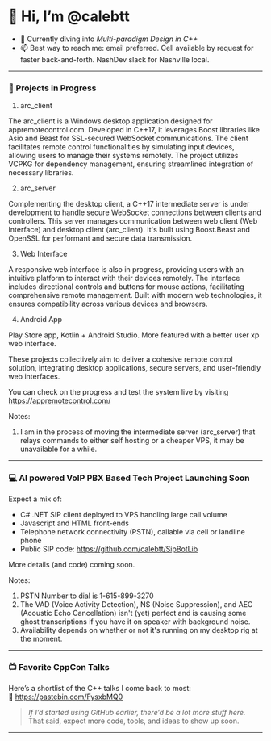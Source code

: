 # 👋 Hi, I’m @calebtt

- 🌱 Currently diving into *Multi-paradigm Design in C++*
- 📫 Best way to reach me: email preferred. Cell available by request for faster back-and-forth. NashDev slack for Nashville local.

---

### 🚧 Projects in Progress

1. arc_client

The arc_client is a Windows desktop application designed for appremotecontrol.com. Developed in C++17, it leverages Boost libraries like Asio and Beast for SSL-secured WebSocket communications. The client facilitates remote control functionalities by simulating input devices, allowing users to manage their systems remotely. The project utilizes VCPKG for dependency management, ensuring streamlined integration of necessary libraries.

2. arc_server

Complementing the desktop client, a C++17 intermediate server is under development to handle secure WebSocket connections between clients and controllers. This server manages communication between web client (Web Interface) and desktop client (arc_client). It's built using Boost.Beast and OpenSSL for performant and secure data transmission.​

3. Web Interface

A responsive web interface is also in progress, providing users with an intuitive platform to interact with their devices remotely. The interface includes directional controls and buttons for mouse actions, facilitating comprehensive remote management. Built with modern web technologies, it ensures compatibility across various devices and browsers.​

4. Android App

Play Store app, Kotlin + Android Studio. More featured with a better user xp web interface.

These projects collectively aim to deliver a cohesive remote control solution, integrating desktop applications, secure servers, and user-friendly web interfaces.

You can check on the progress and test the system live by visiting https://appremotecontrol.com/

Notes:
1. I am in the process of moving the intermediate server (arc_server) that relays commands to either self hosting or a cheaper VPS, it may be unavailable for a while.

---

### 💻 AI powered VoIP PBX Based Tech Project Launching Soon
Expect a mix of:
- C# .NET SIP client deployed to VPS handling large call volume
- Javascript and HTML front-ends
- Telephone network connectivity (PSTN), callable via cell or landline phone
- Public SIP code: https://github.com/calebtt/SipBotLib

More details (and code) coming soon.

Notes:
1. PSTN Number to dial is 1-615-899-3270
2. The VAD (Voice Activity Detection), NS (Noise Suppression), and AEC (Acoustic Echo Cancellation) isn't (yet) perfect and is causing some ghost transcriptions if you have it on speaker with background noise.
3. Availability depends on whether or not it's running on my desktop rig at the moment.

---

### 📺 Favorite CppCon Talks  
Here’s a shortlist of the C++ talks I come back to most:  
📄 https://pastebin.com/FysxbMQ0

> *If I’d started using GitHub earlier, there’d be a lot more stuff here.*  
> That said, expect more code, tools, and ideas to show up soon.

---

<!---
calebtt/calebtt is a ✨ special ✨ repository because its `README.md` (this file) appears on your GitHub profile.
You can click the Preview link to take a look at your changes.
--->
